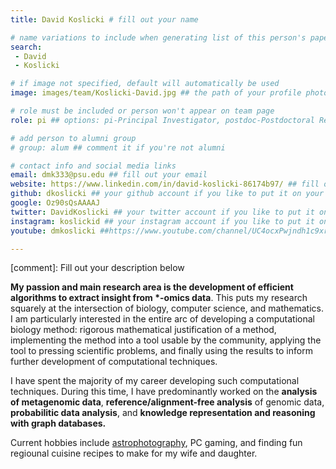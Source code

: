 ```yaml
---
title: David Koslicki # fill out your name

# name variations to include when generating list of this person's papers
search:
 - David
 - Koslicki

# if image not specified, default will automatically be used
image: images/team/Koslicki-David.jpg ## the path of your profile photo, please put it under 'images/team' and name it as firstname-lastname.jpg

# role must be included or person won't appear on team page
role: pi ## options: pi-Principal Investigator, postdoc-Postdoctoral Researcher, phd-PhD Student, masters-Master's Student, undergrad-Undergraduate Student, highschool-High School Student, programmer-Software Engineer

# add person to alumni group
# group: alum ## comment it if you're not alumni

# contact info and social media links
email: dmk333@psu.edu ## fill out your email
website: https://www.linkedin.com/in/david-koslicki-86174b97/ ## fill out the address of your pesonal website if you have or your linkedin profile if you like
github: dkoslicki ## your github account if you like to put it on your profile
google: Oz90sQsAAAAJ
twitter: DavidKoslicki ## your twitter account if you like to put it on your profile
instagram: koslickid ## your instagram account if you like to put it on your profile
youtube: dmkoslicki ##https://www.youtube.com/channel/UC4ocxPwjndh1c9xr0HyD27Q  ## your youtube account if you like to put it on your profile

---
```

[comment]: Fill out your description below 

 **My passion and main research area is the development
of efficient algorithms to extract insight from \*-omics data**. This
puts my research squarely at the intersection of biology, computer science, and mathematics. I am particularly interested in the entire arc of
developing a computational biology method: rigorous mathematical
justification of a method, implementing the method into a tool usable by
the community, applying the tool to pressing scientific problems, and
finally using the results to inform further development of computational
techniques.

I have spent the majority of my career developing such computational
techniques. During this time, I have predominantly worked on the
**analysis of metagenomic data**, **reference/alignment-free analysis**
of genomic data, **probabilitic data analysis**, and **knowledge representation and reasoning with graph databases.**

Current hobbies include [astrophotography](https://www.instagram.com/koslickid/), PC gaming, and finding fun regiounal cuisine recipes to make for my wife and daughter. 
